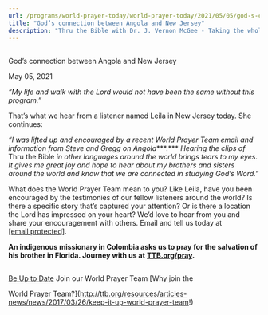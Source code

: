 ```yaml
---
url: /programs/world-prayer-today/world-prayer-today/2021/05/05/god-s-connection-between-angola-and-new-jersey
title: "God’s connection between Angola and New Jersey"
description: "Thru the Bible with Dr. J. Vernon McGee - Taking the whole Word to the whole world"
---
```







## 
 God’s connection between Angola and New Jersey


May 05, 2021




*“My life and walk with the Lord would not have been the same without this program.”*

That’s what we hear from a listener named Leila in New Jersey today. She continues:

*“I was lifted up and encouraged by a recent World Prayer Team email and information from Steve and Gregg on Angola****.*** *Hearing the clips of* Thru the Bible *in other languages around the world brings tears to my eyes. It gives me great joy and hope to hear about my brothers and sisters around the world and know that we are connected in studying God’s Word.”*

What does the World Prayer Team mean to you? Like Leila, have you been encouraged by the testimonies of our fellow listeners around the world? Is there a specific story that’s captured your attention? Or is there a location the Lord has impressed on your heart? We’d love to hear from you and share your encouragement with others. Email and tell us today at [[email protected]](/cdn-cgi/l/email-protection#baf8f3f8f6fff8efe9faeeeef894d5c8dd).

**An indigenous missionary in Colombia asks us to pray for the salvation of his brother in Florida. Journey with us at** [**TTB.org/pray**](https://www.TTB.org/pray)**.**







## 




[Be Up to Date](http://feeds.feedburner.com/WorldPrayerToday "World Prayer Today RSS Feed")
Join our World Prayer Team
[Why join the  

World Prayer Team?](http://ttb.org/resources/articles-news/news/2017/03/26/keep-it-up-world-prayer-team!)




